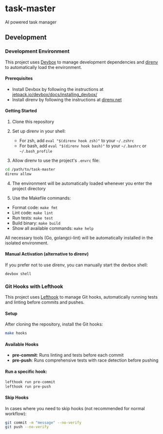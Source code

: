 # task-master

AI powered task manager

## Development

### Development Environment

This project uses [Devbox](https://www.jetpack.io/devbox/) to manage development dependencies and [direnv](https://direnv.net/) to automatically load the environment.

#### Prerequisites

- Install Devbox by following the instructions at [jetpack.io/devbox/docs/installing_devbox/](https://www.jetpack.io/devbox/docs/installing_devbox/)
- Install direnv by following the instructions at [direnv.net](https://direnv.net/docs/installation.html)

#### Getting Started

1. Clone this repository
2. Set up direnv in your shell:

   - For zsh, add `eval "$(direnv hook zsh)"` to your `~/.zshrc`
   - For bash, add `eval "$(direnv hook bash)"` to your `~/.bashrc` or `~/.bash_profile`

3. Allow direnv to use the project's `.envrc` file:

```bash
cd /path/to/task-master
direnv allow
```

4. The environment will be automatically loaded whenever you enter the project directory

5. Use the Makefile commands:

- Format code: `make fmt`
- Lint code: `make lint`
- Run tests: `make test`
- Build binary: `make build`
- Show all available commands: `make help`

All necessary tools (Go, golangci-lint) will be automatically installed in the isolated environment.

#### Manual Activation (alternative to direnv)

If you prefer not to use direnv, you can manually start the devbox shell:

```bash
devbox shell
```

### Git Hooks with Lefthook

This project uses [Lefthook](https://github.com/evilmartians/lefthook) to manage Git hooks, automatically running tests and linting before commits and pushes.

#### Setup

After cloning the repository, install the Git hooks:

```bash
make hooks
```

#### Available Hooks

- **pre-commit**: Runs linting and tests before each commit
- **pre-push**: Runs comprehensive tests with race detection before pushing

#### Run a specific hook:

```bash
lefthook run pre-commit
lefthook run pre-push
```

#### Skip Hooks

In cases where you need to skip hooks (not recommended for normal workflow):

```bash
git commit -m "message" --no-verify
git push --no-verify
```
